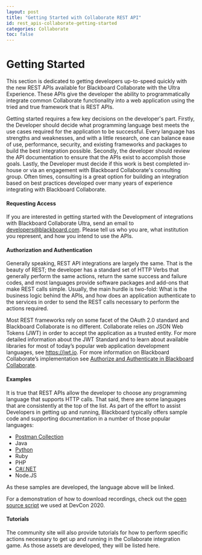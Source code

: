 ```yaml
---
layout: post
title: "Getting Started with Collaborate REST API"
id: rest_apis-collaborate-getting-started
categories: Collaborate
toc: false
---
```


# Getting Started

This section is dedicated to getting developers up-to-speed quickly with the new REST APIs available for Blackboard Collaborate with the Ultra Experience. These APIs give the developer the ability to programmatically integrate common Collaborate functionality into a web application using the tried and true framework that is REST APIs.

Getting started requires a few key decisions on the developer's part. Firstly, the Developer should decide what programming language best meets the use cases required for the application to be successful. Every language has strengths and weaknesses, and with a little research, one can balance ease of use, performance, security, and existing frameworks and packages to build the best integration possible. Secondly, the developer should review the API documentation to ensure that the APIs exist to accomplish those goals. Lastly, the Developer must decide if this work is best completed in-house or via an engagement with Blackboard Collaborate's consulting group. Often times, consulting is a great option for building an integration based on best practices developed over many years of experience integrating with Blackboard Collaborate.

#### Requesting Access

If you are interested in getting started with the Development of integrations with Blackboard Collaborate Ultra, send an email to developers@blackboard.com. Please tell us who you are, what institution you represent, and how you intend to use the APIs.

#### Authorization and Authentication

Generally speaking, REST API integrations are largely the same. That is the beauty of REST; the developer has a standard set of HTTP Verbs that generally perform the same actions, return the same success and failure codes, and most languages provide software packages and add-ons that make REST calls simple. Usually, the main hurdle is two-fold: What is the business logic behind the APIs, and how does an application authenticate to the services in order to send the REST calls necessary to perform the actions required.

Most REST frameworks rely on some facet of the OAuth 2.0 standard and Blackboard Collaborate is no different. Collaborate relies on JSON Web Tokens (JWT) in order to accept the application as a trusted entity. For more detailed information about the JWT Standard and to learn about available libraries for most of today’s popular web application development languages, see https://jwt.io. For more information on Blackboard Collaborate’s implementation see [Authorize and Authenticate in Blackboard Collaborate](https://docs.blackboard.com/collaborate/security-and-tokens).

#### Examples

It is true that REST APIs allow the developer to choose any programming language that supports HTTP calls. That said, there are some languages that are consistently at the top of the list. As part of the effort to assist Developers in getting up and running, Blackboard typically offers sample code and supporting documentation in a number of those popular languages:

- [Postman Collection](https://github.com/blackboard/BBDN-Collab-Postman-REST)
- Java
- [Python](https://github.com/blackboard/BBDN-Collab-REST-Demo-Python)
- Ruby
- PHP
- [C#/.NET](https://github.com/blackboard/BBDN-Collab-REST-Demo-CSharp)
- Node.JS

As these samples are developed, the language above will be linked.

For a demonstration of how to download recordings, check out the [open source script](https://github.com/oscelot/collab-panopto) we used at DevCon 2020.

#### Tutorials

The community site will also provide tutorials for how to perform specific actions necessary to get up and running in the Collaborate integration game. As those assets are developed, they will be listed here.
